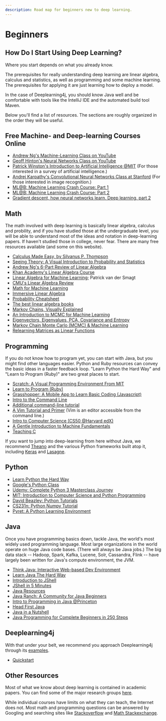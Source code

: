 ```yaml
---
description: Road map for beginners new to deep learning.
---
```


# Beginners

## How Do I Start Using Deep Learning?

Where you start depends on what you already know.

The prerequisites for really understanding deep learning are linear algebra, calculus and statistics, as well as programming and some machine learning. The prerequisites for applying it are just learning how to deploy a model.

In the case of Deeplearning4j, you should know Java well and be comfortable with tools like the IntelliJ IDE and the automated build tool Maven.

Below you'll find a list of resources. The sections are roughly organized in the order they will be useful.

## Free Machine- and Deep-learning Courses Online

* [Andrew Ng's Machine-Learning Class on YouTube](https://www.youtube.com/watch?v=qeHZOdmJvFU)&#x20;
* [Geoff Hinton's Neural Networks Class on YouTube](https://youtu.be/2fRnHVVLf1Y)&#x20;
* [Patrick Winston's Introduction to Artificial Intelligence @MIT](http://ocw.mit.edu/courses/electrical-engineering-and-computer-science/6-034-artificial-intelligence-fall-2010/) (For those interested in a survey of artificial intelligence.)
* [Andrej Karpathy's Convolutional Neural Networks Class at Stanford](http://cs231n.github.io) (For those interested in image recognition.)
* [ML@B: Machine Learning Crash Course: Part 1](https://medium.com/@ml.at.berkeley/machine-learning-crash-course-part-1-9377322b3042)
* [ML@B: Machine Learning Crash Course: Part 2](https://medium.com/@ml.at.berkeley/machine-learning-crash-course-part-2-3046b4a7f943)
* [Gradient descent, how neural networks learn, Deep learning, part 2](https://www.youtube.com/watch?v=IHZwWFHWa-w\&feature=youtu.be)

## Math

The math involved with deep learning is basically linear algebra, calculus and probility, and if you have studied those at the undergraduate level, you will be able to understand most of the ideas and notation in deep-learning papers. If haven't studied those in college, never fear. There are many free resources available (and some on this website).

* [Calculus Made Easy, by Silvanus P. Thompson](http://www.gutenberg.org/ebooks/33283?msg=welcome\_stranger)
* [Seeing Theory: A Visual Introduction to Probability and Statistics](http://students.brown.edu/seeing-theory/)
* [Andrew Ng's 6-Part Review of Linear Algebra](https://www.youtube.com/watch?v=Dft1cqjwlXE\&list=PLLssT5z\_DsK-h9vYZkQkYNWcItqhlRJLN\&index=12)
* [Khan Academy's Linear Algebra Course](https://www.khanacademy.org/math/linear-algebra)
* [Linear Algebra for Machine Learning](https://www.youtube.com/watch?v=jBSzA9q3MNU\&list=PLEWvoPoEuU6FwbGWYjBfkOIHZIuGSaQET\&index=2); Patrick van der Smagt
* [CMU's Linear Algebra Review](http://www.cs.cmu.edu/\~zkolter/course/linalg/outline.html)
* [Math for Machine Learning](https://www.umiacs.umd.edu/\~hal/courses/2013S\_ML/math4ml.pdf)
* [Immersive Linear Algebra](http://immersivemath.com/ila/learnmore.html)
* [Probability Cheatsheet](https://static1.squarespace.com/static/54bf3241e4b0f0d81bf7ff36/t/55e9494fe4b011aed10e48e5/1441352015658/probability\_cheatsheet.pdf)
* [The best linear algebra books](https://begriffs.com/posts/2016-07-24-best-linear-algebra-books.html)
* [Markov Chains, Visually Explained](http://setosa.io/ev/markov-chains/)
* [An Introduction to MCMC for Machine Learning](http://citeseerx.ist.psu.edu/viewdoc/download?doi=10.1.1.13.7133\&rep=rep1\&type=pdf)
* [Eigenvectors, Eigenvalues, PCA, Covariance and Entropy](https://skymind.ai/wiki/eigenvector)
* [Markov Chain Monte Carlo (MCMC) & Machine Learning](https://skymind.ai/wiki/markov-chain-monte-carlo)
* [Relearning Matrices as Linear Functions](https://www.dhruvonmath.com/2018/12/31/matrices/)

## Programming

If you do not know how to program yet, you can start with Java, but you might find other languages easier. Python and Ruby resources can convey the basic ideas in a faster feedback loop. "Learn Python the Hard Way" and "Learn to Program (Ruby)" are two great places to start.

* [Scratch: A Visual Programming Environment From MIT](https://scratch.mit.edu)
* [Learn to Program (Ruby)](https://pine.fm/LearnToProgram/)
* [Grasshopper: A Mobile App to Learn Basic Coding (Javascript)](https://grasshopper.codes)
* [Intro to the Command Line](https://www.computervillage.org/articles/CommandLine.pdf)
* [Additional command-line tutorial](http://www.learnenough.com/command-line)
* [A Vim Tutorial and Primer](https://danielmiessler.com/study/vim/) (Vim is an editor accessible from the command line.)
* [Intro to Computer Science (CS50 @Harvard edX)](https://www.edx.org/course/introduction-computer-science-harvardx-cs50x)
* [A Gentle Introduction to Machine Fundamentals](https://marijnhaverbeke.nl/turtle/)
* [Teaching C](https://blog.regehr.org/archives/1393)

If you want to jump into deep-learning from here without Java, we recommend [Theano](http://deeplearning.net/software/theano/) and the various Python frameworks built atop it, including [Keras](https://github.com/fchollet/keras) and [Lasagne](https://github.com/Lasagne/Lasagne).

## Python

* [Learn Python the Hard Way](http://learnpythonthehardway.org)
* [Google's Python Class](https://developers.google.com/edu/python/)
* [Udemy: Complete Python 3 Masterclass Journey](https://www.udemy.com/complete-python-3-masterclass-journey/)
* [MIT: Introduction to Computer Science and Python Programming](https://ocw.mit.edu/courses/electrical-engineering-and-computer-science/6-0001-introduction-to-computer-science-and-programming-in-python-fall-2016/)&#x20;
* [David Beazley: Python Tutorials](http://www.dabeaz.com/tutorials.html)
* [CS231n: Python Numpy Tutorial](http://cs231n.github.io/python-numpy-tutorial/)
* [Pyret: A Python Learning Environment](https://www.pyret.org)

## Java

Once you have programming basics down, tackle Java, the world's most widely used programming language. Most large organizations in the world operate on huge Java code bases. (There will always be Java jobs.) The big data stack -- Hadoop, Spark, Kafka, Lucene, Solr, Cassandra, Flink -- have largely been written for Java's compute environment, the JVM.

* [Think Java: Interactive Web-based Dev Environment](https://books.trinket.io/thinkjava/)
* [Learn Java The Hard Way](https://learnjavathehardway.org)
* [Introduction to JShell](https://docs.oracle.com/javase/10/jshell/introduction-jshell.htm#JSHEL-GUID-630F27C8-1195-4989-9F6B-2C51D46F52C8)
* [JShell in 5 Minutes](https://dzone.com/articles/jshell-in-five-minutes)
* [Java Resources](http://wiht.link/java-resources)
* [Java Ranch: A Community for Java Beginners](http://javaranch.com)
* [Intro to Programming in Java @Princeton](http://introcs.cs.princeton.edu/java/home/)
* [Head First Java](http://www.amazon.com/gp/product/0596009208)
* [Java in a Nutshell](http://www.amazon.com/gp/product/1449370829)
* [Java Programming for Complete Beginners in 250 Steps](https://www.udemy.com/java-tutorial/)

## Deeplearning4j

With that under your belt, we recommend you approach Deeplearning4j through its [examples](https://github.com/eclipse/deeplearning4j-examples).

* [Quickstart](https://app.gitbook.com/s/-LsGrpMiOeoMSFYK0VJQ-714541269/multi-project/how-to-guides/quickstart.md)

## Other Resources

Most of what we know about deep learning is contained in academic papers. You can find some of the major research groups [here](https://skymind.ai/wiki/machine-learning-research-groups-labs).

While individual courses have limits on what they can teach, the Internet does not. Most math and programming questions can be answered by Googling and searching sites like [Stackoverflow](https://stackoverflow.com) and [Math Stackexchange](https://math.stackexchange.com).
